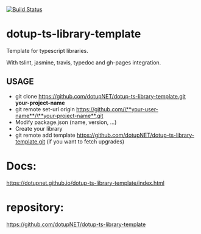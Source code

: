 [![Build Status](https://travis-ci.org/dotupNET/dotup-ts-library-template.svg?branch=master)](https://travis-ci.org/dotupNET/dotup-ts-library-template)

# dotup-ts-library-template
Template for typescript libraries.

With tslint, jasmine, travis, typedoc and gh-pages integration.

## USAGE

- git clone https://github.com/dotupNET/dotup-ts-library-template.git **your-project-name**
- git remote set-url origin https://github.com/\**your-user-name**/\**your-project-name**.git
- Modify package.json (name, version, ...)
- Create your library
- git remote add template https://github.com/dotupNET/dotup-ts-library-template.git (if you want to fetch upgrades)


# Docs:
https://dotupnet.github.io/dotup-ts-library-template/index.html

# repository:
https://github.com/dotupNET/dotup-ts-library-template

